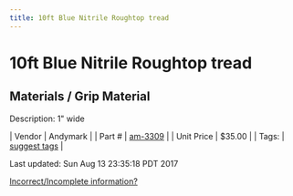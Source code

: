 ```yaml
---
title: 10ft Blue Nitrile Roughtop tread
---
```


# 10ft Blue Nitrile Roughtop tread
## Materials / Grip Material
Description: 	1" wide 

| Vendor | Andymark | 
| Part # | [am-3309](http://www.andymark.com/product-p/am-3309.htm) | 
| Unit Price | $35.00 | 
| Tags: | [suggest tags](https://docs.google.com/forms/d/e/1FAIpQLSeWyY8v3RgOty-MyWmh9U0iivNYN_molChYyS-0U-o-kOAv_g/viewform) | 

Last updated: Sun Aug 13 23:35:18 PDT 2017

 [Incorrect/Incomplete information?](https://docs.google.com/forms/d/e/1FAIpQLSeWyY8v3RgOty-MyWmh9U0iivNYN_molChYyS-0U-o-kOAv_g/viewform)